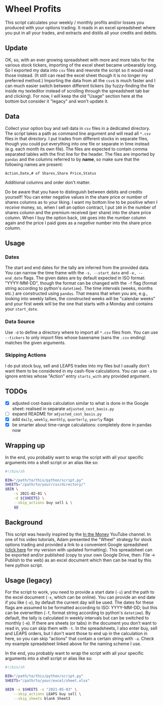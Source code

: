 # Wheel Profits

This script calculates your weekly / monthly profits and/or losses you produced with your
options trading. It reads in an excel spreadsheet where you put in all your trades, and
extracts and distils all your credits and debits.

## Update

OK, so, with an ever growing spreadsheet with more and more tabs for the various stock tickers,
importing of the excel sheet became unbearably long.
So I exported my data into `csv` files and rewrote the script so it would read those instead.
(It still can read the excel sheet though it is no longer my preferred method.)
Importing the data from all the `csv`s is much faster and I can much easier switch between different
tickers (by fuzzy-finding the file inside my texteditor instead of scrolling through the spreadsheet
tab bar and clicking).
For now, I will keep the old "Usage" section here at the bottom but consider it "legacy" and won't
update it.

## Data

Collect your option buy and sell data in `csv` files in a dedicated directory.
The script takes a path as command line argument and will read all `*.csv` files in that directory.
I put trades from different stocks in separate files, though you could put everything into one file
or separate in time instead (e.g. each month its own file).
The files are expected to contain comma separated tables with the first line for the header.
The files are imported by `pandas` and the columns referred to by **name**, so make sure that the
following names are present:
```
Action,Date,# of Shares,Share Price,Status
```
Additional columns and order don't matter.

Do be aware that you have to distinguish between debits and credits yourself!
You can enter negative values in the share price or number of shares columns as to your liking.
I want my bottom line to be positive when I *receive* money, so, when I sell an option contract,
I put `100` in the number of shares column and the premium received (per share) into the
share price column. When I buy the option back, `100` goes into the number column again and the
price I paid goes as a *negative* number into the share price column.

## Usage

### Dates

The start and end dates for the tally are inferred from the provided data.
You can narrow the time frame with the `-s, --start_date` and `-e, --end_date` flags.
The given dates are by default expected in ISO format: "YYYY-MM-DD", though the format can be
changed with the `-f` flag (format string according to python's `datetime`).
The time intervals (weeks, months etc.) are constructed using `pandas`.
That means that when you are, e.g., looking into weekly tallies, the constructed weeks will be
"calendar weeks" and your first week will be the one that starts with a Monday and contains your
`start_date`.

### Data Source

Use `-d` to define a directory where to import all `*.csv` files from.
You can use `--tickers` to only import files whose basename (sans the `.csv` ending) matches the
given arguments.

### Skipping Actions

I do put stock buy, sell and LEAPS trades into my files but I usually don't want them to be considered
in my cash-flow calculations.
You can use `-a` to ignore entries whose "Action" entry `starts_with` any provided argument.

## TODOs

- [x] adjusted cost-basis calculation similar to what is done in the Google sheet: 
    realised in separate `adjusted_cost_basis.py`
- [ ] expand README for `adjusted_cost_basis.py`
- [x] add `daily`, `weekly`, `monthly`, `quarterly`, `yearly` flags
- [x] be smarter about time-range calculations: completely done in pandas now

## Wrapping up

In the end, you probably want to wrap the script with all your specific arguments into a
shell script or an alias like so:

```bash
#!/bin/sh

BIN="/path/to/this/python/script.py"
SHEETS="/path/to/your/csv/directory/"
$BIN \
    -s 2021-02-01 \
    -d ${SHEETS} \
    --skip_actions buy sell L \
    $@
```

## Background

This script was heavily inspired by the [In the Money](https://www.youtube.com/channel/UCfMiRVQJuTj3NpZZP1tKShQ)
YouTube channel. In one of his video tutorials, Adam presented the "Wheel" strategy for
stock options trading and provided a link to a convenient Google spreadsheet
([click here](https://docs.google.com/spreadsheets/d/1mUJYD9jdVeEl-dwTfq2aXiPINf8698OehsSe34xOUfc/edit?usp=sharing) for my version with updated formatting).
This spreadsheet can be exported and/or published (copy to your own Google Drive, then:
File -> Publish to the web) as an excel document which then can be read by this here python script.

## Usage (legacy)

For the script to work, you need to provide a start date (`-s`) and the path to the excel
document (`-x`, which can be online). You can provide an end date if you like (`-e`),
by default the current day will be used. The dates for these flags are assumed to be formatted according
to ISO: YYYY-MM-DD; but this can be overwritten (`-f`, format string according to python's `datetime`).
By default, the tally is calculated in weekly intervals but can be switched to monthly (`-m`).
If there are sheets (or tabs) in the document you don't want to read in, you can skip them
with `-t`. In the spreadsheets, I also enter buy, sell and LEAPS orders, but I don't want
those to end up in the calculation in here, so you can skip "actions" that contain a certain
string with `-a`. Check my example spreadsheet linked above for the naming scheme I use.

In the end, you probably want to wrap the script with all your specific arguments into a
shell script or alias like so:

```bash
#!/bin/sh

BIN="/path/to/this/python/script.py"
SHEETS="/path/to/your/excel/sheet.xlsx"

$BIN -x $SHEETS -s "2021-05-03" \
    --skip_actions LEAPS buy sell \
    --skip_sheets blank Sheet3
```

